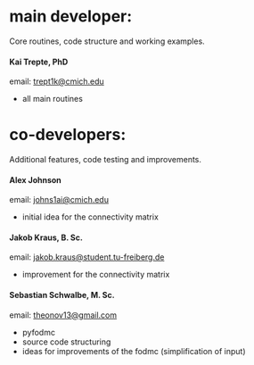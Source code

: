 # main developer:   
Core routines, code structure and working examples.

#### Kai Trepte, PhD  
email: trept1k@cmich.edu
- all main routines

# co-developers: 
Additional features, code testing and improvements.

#### Alex Johnson
email: johns1ai@cmich.edu
- initial idea for the connectivity matrix 

#### Jakob Kraus, B. Sc. 
email: jakob.kraus@student.tu-freiberg.de
- improvement for the connectivity matrix 

#### Sebastian Schwalbe, M. Sc.  
email: theonov13@gmail.com
- pyfodmc 
- source code structuring 
- ideas for improvements of the fodmc (simplification of input) 
